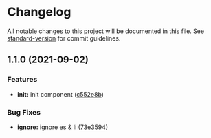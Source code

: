 # Changelog

All notable changes to this project will be documented in this file. See [standard-version](https://github.com/conventional-changelog/standard-version) for commit guidelines.

## 1.1.0 (2021-09-02)


### Features

* **init:** init component ([c552e8b](https://github.com/kingback/json-view-react/commit/c552e8b13bd27a8779ea7f9cc954ac6acac8dbeb))


### Bug Fixes

* **ignore:** ignore es & li ([73e3594](https://github.com/kingback/json-view-react/commit/73e3594b2113a2f01cdd411ed2e31911401075a7))
